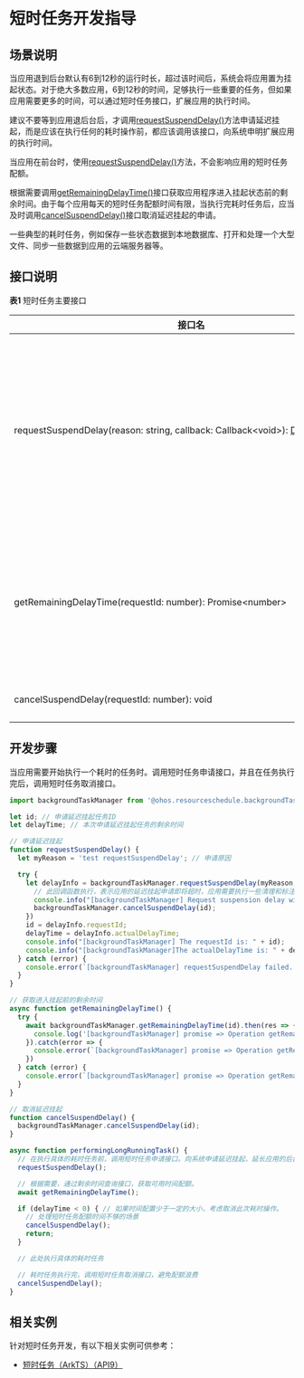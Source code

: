# 短时任务开发指导

## 场景说明

当应用退到后台默认有6到12秒的运行时长，超过该时间后，系统会将应用置为挂起状态。对于绝大多数应用，6到12秒的时间，足够执行一些重要的任务，但如果应用需要更多的时间，可以通过短时任务接口，扩展应用的执行时间。

建议不要等到应用退后台后，才调用[requestSuspendDelay()](../reference/apis/js-apis-resourceschedule-backgroundTaskManager.md#backgroundtaskmanagerrequestsuspenddelay)方法申请延迟挂起，而是应该在执行任何的耗时操作前，都应该调用该接口，向系统申明扩展应用的执行时间。

当应用在前台时，使用[requestSuspendDelay()](../reference/apis/js-apis-resourceschedule-backgroundTaskManager.md#backgroundtaskmanagerrequestsuspenddelay)方法，不会影响应用的短时任务配额。

根据需要调用[getRemainingDelayTime()](../reference/apis/js-apis-resourceschedule-backgroundTaskManager.md#backgroundtaskmanagergetremainingdelaytime)接口获取应用程序进入挂起状态前的剩余时间。由于每个应用每天的短时任务配额时间有限，当执行完耗时任务后，应当及时调用[cancelSuspendDelay()](../reference/apis/js-apis-resourceschedule-backgroundTaskManager.md#backgroundtaskmanagercancelsuspenddelay)接口取消延迟挂起的申请。

一些典型的耗时任务，例如保存一些状态数据到本地数据库、打开和处理一个大型文件、同步一些数据到应用的云端服务器等。


## 接口说明


**表1** 短时任务主要接口

| 接口名                                      | 描述                                       |
| ---------------------------------------- | ---------------------------------------- |
| requestSuspendDelay(reason:&nbsp;string,&nbsp;callback:&nbsp;Callback&lt;void&gt;):&nbsp;[DelaySuspendInfo](../reference/apis/js-apis-backgroundTaskManager.md#delaysuspendinfo) | 后台应用申请延迟挂起。<br/>延迟挂起时间一般情况下默认值为3分钟，低电量时默认值为1分钟。 |
| getRemainingDelayTime(requestId:&nbsp;number):&nbsp;Promise&lt;number&gt; | 获取应用程序进入挂起状态前的剩余时间。<br/>使用Promise形式返回。   |
| cancelSuspendDelay(requestId:&nbsp;number):&nbsp;void | 取消延迟挂起。                                  |


## 开发步骤

当应用需要开始执行一个耗时的任务时。调用短时任务申请接口，并且在任务执行完后，调用短时任务取消接口。

```js
import backgroundTaskManager from '@ohos.resourceschedule.backgroundTaskManager';

let id; // 申请延迟挂起任务ID
let delayTime; // 本次申请延迟挂起任务的剩余时间

// 申请延迟挂起
function requestSuspendDelay() {
  let myReason = 'test requestSuspendDelay'; // 申请原因

  try {
    let delayInfo = backgroundTaskManager.requestSuspendDelay(myReason, () => {
      // 此回调函数执行，表示应用的延迟挂起申请即将超时，应用需要执行一些清理和标注工作，并取消延时挂起
      console.info("[backgroundTaskManager] Request suspension delay will time out.");
      backgroundTaskManager.cancelSuspendDelay(id);
    })
    id = delayInfo.requestId;
    delayTime = delayInfo.actualDelayTime;
    console.info("[backgroundTaskManager] The requestId is: " + id);
    console.info("[backgroundTaskManager]The actualDelayTime is: " + delayTime);
  } catch (error) {
    console.error(`[backgroundTaskManager] requestSuspendDelay failed. code is ${error.code} message is ${error.message}`);
  }
}

// 获取进入挂起前的剩余时间
async function getRemainingDelayTime() {
  try {
    await backgroundTaskManager.getRemainingDelayTime(id).then(res => {
      console.log('[backgroundTaskManager] promise => Operation getRemainingDelayTime succeeded. Data: ' + JSON.stringify(res));
    }).catch(error => {
      console.error(`[backgroundTaskManager] promise => Operation getRemainingDelayTime failed. code is ${error.code} message is ${error.message}`);
    })
  } catch (error) {
    console.error(`[backgroundTaskManager] promise => Operation getRemainingDelayTime failed. code is ${error.code} message is ${error.message}`);
  }
}

// 取消延迟挂起
function cancelSuspendDelay() {
  backgroundTaskManager.cancelSuspendDelay(id);
}

async function performingLongRunningTask() {
  // 在执行具体的耗时任务前，调用短时任务申请接口。向系统申请延迟挂起，延长应用的后台执行时间。
  requestSuspendDelay();

  // 根据需要，通过剩余时间查询接口，获取可用时间配额。
  await getRemainingDelayTime();

  if (delayTime < 0) { // 如果时间配置少于一定的大小，考虑取消此次耗时操作。
    // 处理短时任务配额时间不够的场景
    cancelSuspendDelay();
    return;
  }

  // 此处执行具体的耗时任务

  // 耗时任务执行完，调用短时任务取消接口，避免配额浪费
  cancelSuspendDelay();
}
```

## 相关实例

针对短时任务开发，有以下相关实例可供参考：

- [短时任务（ArkTS）（API9）](https://gitee.com/openharmony/applications_app_samples/tree/master/code/BasicFeature/TaskManagement/TransientTask)
